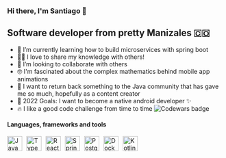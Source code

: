 ### Hi there, I'm Santiago 👋
## Software developer from pretty Manizales 🇨🇴

- 🌱 I’m currently learning how to build microservices with spring boot
- 👨‍🏫 I love to share my knowledge with others!
- 👯 I’m looking to collaborate with others
- 🤓 I'm fascinated about the complex mathematics behind mobile app animations
- 💪 I want to return back something to the Java community that has gave me so much, hopefully as a content creator
- 🥅 2022 Goals: I want to become a native android developer ✨
- 🔥 I like a good code challenge from time to time <img align="bottom" src="https://www.codewars.com/users/codeSantiago/badges/small" alt="Codewars badge" />

#### Languages, frameworks and tools
[<img style="float: left; margin-right: 10px" width="35px" height="35px" alt="Java" src="https://cdn.iconscout.com/icon/free/png-256/java-43-569305.png">](https://www.java.com)
[<img astyle="float: left; margin-right: 10px" width="35px" height="35px" alt="Kotlin" src="https://sdtimes.com/wp-content/uploads/2019/10/1200px-Kotlin-logo.svg_.png">](https://kotlinlang.org/)
[<img style="float: left; margin-right: 10px" width="35px" height="35px" alt="Typescript" src="https://blog.jeremylikness.com/blog/2019-03-05_typescript-for-javascript-developers-by-refactoring-part-1-of-2/images/1.jpeg">](https://www.typescriptlang.org/)
[<img style="float: left; margin-right: 10px" width="35px" height="35px" alt="React and React native" src="https://cdn4.iconfinder.com/data/icons/logos-3/600/React.js_logo-256.png">](https://es.reactjs.org/)
[<img style="float: left; margin-right: 10px" width="35px" height="35px" alt="Spring boot" src="https://floatingpoint.fi/assets/images/spring-boot-logo.png">](https://spring.io/projects/spring-boot)
[<img style="float: left; margin-right: 10px" width="35px" height="35px" alt="Postgresql" src="https://s3.amazonaws.com/media-p.slid.es/uploads/michogar/images/137565/PostgreSQL_Logo.png">](https://www.postgresql.org/)
[<img style="float: left; margin-right: 10px" width="35px" height="35px" alt="Docker" src="https://cdn3.iconfinder.com/data/icons/social-media-2169/24/social_media_social_media_logo_docker-512.png">](https://www.docker.com/)
